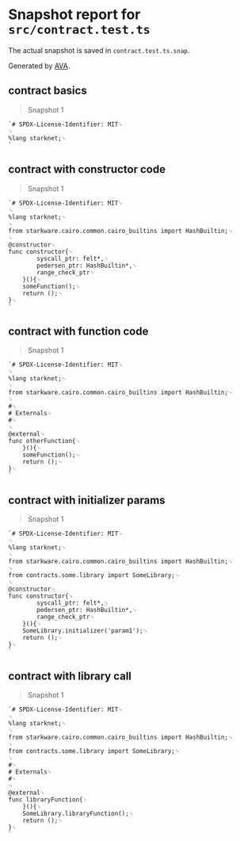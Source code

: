 # Snapshot report for `src/contract.test.ts`

The actual snapshot is saved in `contract.test.ts.snap`.

Generated by [AVA](https://avajs.dev).

## contract basics

> Snapshot 1

    `# SPDX-License-Identifier: MIT␊
    ␊
    %lang starknet;␊
    `

## contract with constructor code

> Snapshot 1

    `# SPDX-License-Identifier: MIT␊
    ␊
    %lang starknet;␊
    ␊
    from starkware.cairo.common.cairo_builtins import HashBuiltin;␊
    ␊
    @constructor␊
    func constructor{␊
            syscall_ptr: felt*,␊
            pedersen_ptr: HashBuiltin*,␊
            range_check_ptr␊
        }(){␊
        someFunction();␊
        return ();␊
    }␊
    `

## contract with function code

> Snapshot 1

    `# SPDX-License-Identifier: MIT␊
    ␊
    %lang starknet;␊
    ␊
    from starkware.cairo.common.cairo_builtins import HashBuiltin;␊
    ␊
    #␊
    # Externals␊
    #␊
    ␊
    @external␊
    func otherFunction{␊
        }(){␊
        someFunction();␊
        return ();␊
    }␊
    `

## contract with initializer params

> Snapshot 1

    `# SPDX-License-Identifier: MIT␊
    ␊
    %lang starknet;␊
    ␊
    from starkware.cairo.common.cairo_builtins import HashBuiltin;␊
    ␊
    from contracts.some.library import SomeLibrary;␊
    ␊
    @constructor␊
    func constructor{␊
            syscall_ptr: felt*,␊
            pedersen_ptr: HashBuiltin*,␊
            range_check_ptr␊
        }(){␊
        SomeLibrary.initializer('param1');␊
        return ();␊
    }␊
    `

## contract with library call

> Snapshot 1

    `# SPDX-License-Identifier: MIT␊
    ␊
    %lang starknet;␊
    ␊
    from starkware.cairo.common.cairo_builtins import HashBuiltin;␊
    ␊
    from contracts.some.library import SomeLibrary;␊
    ␊
    #␊
    # Externals␊
    #␊
    ␊
    @external␊
    func libraryFunction{␊
        }(){␊
        SomeLibrary.libraryFunction();␊
        return ();␊
    }␊
    `

